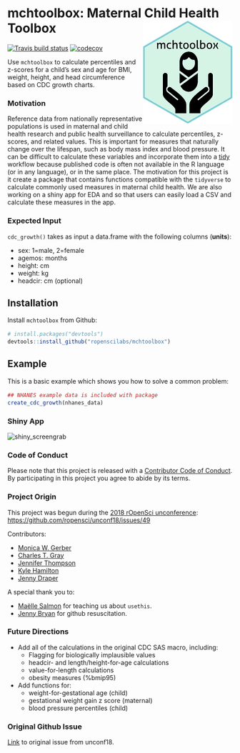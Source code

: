 
<!-- README.md is generated from README.Rmd. Please edit that file -->
mchtoolbox: Maternal Child Health Toolbox <img src="man/figures/imgHexSmall.png" align="right" />
=================================================================================================

[![Travis build status](https://travis-ci.com/ropenscilabs/mchtoolbox.svg?branch=master)](https://travis-ci.com/ropenscilabs/mchtoolbox) [![codecov](https://codecov.io/gh/ropenscilabs/mchtoolbox/branch/master/graph/badge.svg)](https://codecov.io/gh/ropenscilabs/mchtoolbox)

Use `mchtoolbox` to calculate percentiles and z-scores for a child’s sex and age for BMI, weight, height, and head circumference based on CDC growth charts.

### Motivation

Reference data from nationally representative populations is used in maternal and child health research and public health surveillance to calculate percentiles, z-scores, and related values. This is important for measures that naturally change over the lifespan, such as body mass index and blood pressure. It can be difficult to calculate these variables and incorporate them into a [tidy](https://www.tidyverse.org/) workflow because published code is often not available in the R language (or in any language), or in the same place. The motivation for this project is it create a package that contains functions compatible with the `tidyverse` to calculate commonly used measures in maternal child health. We are also working on a shiny app for EDA and so that users can easily load a CSV and calculate these measures in the app.

### Expected Input

`cdc_growth()` takes as input a data.frame with the following columns (**units**):

-   sex: 1=male, 2=female
-   agemos: months
-   height: cm
-   weight: kg
-   headcir: cm (optional)

Installation
------------

Install `mchtoolbox` from Github:

``` r
# install.packages("devtools")
devtools::install_github("ropenscilabs/mchtoolbox")
```

Example
-------

This is a basic example which shows you how to solve a common problem:

``` r
## NHANES example data is included with package
create_cdc_growth(nhanes_data)
```

### Shiny App

![shiny\_screengrab](https://user-images.githubusercontent.com/7783352/40394166-2b00b14a-5dd7-11e8-9f62-88770d4e80db.png“)

### Code of Conduct

Please note that this project is released with a [Contributor Code of Conduct](CODE_OF_CONDUCT.md). By participating in this project you agree to abide by its terms.

### Project Origin

This project was begun during the [2018 rOpenSci unconference](unconf18.ropensci.org): <https://github.com/ropensci/unconf18/issues/49>

Contributors:

-   [Monica W. Gerber](https://github.com/monicagerber)
-   [Charles T. Gray](https://github.com/softloud)
-   [Jennifer Thompson](https://jenthompson.me/)
-   [Kyle Hamilton](http://kylehamilton.com/)
-   [Jenny Draper](https://www.esr.cri.nz)

A special thank you to:

-   [Maëlle Salmon](http://www.masalmon.eu/) for teaching us about `usethis`.
-   [Jenny Bryan](https://twitter.com/JennyBryan) for github resuscitation.

### Future Directions

-   Add all of the calculations in the original CDC SAS macro, including:
    -   Flagging for biologically implausible values
    -   headcir- and length/height-for-age calculations
    -   value-for-length calculations
    -   obesity measures (%bmip95)
-   Add functions for:
    -   weight-for-gestational age (child)
    -   gestational weight gain z score (maternal)
    -   blood pressure percentiles (child)

### Original Github Issue

[Link](https://github.com/ropensci/unconf18/issues/49) to original issue from unconf18.
